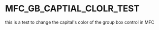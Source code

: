 # MFC_GB_CAPTIAL_CLOLR_TEST
this is a test to change the capital's color of the group box control in MFC
